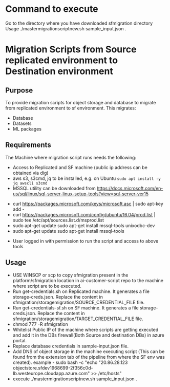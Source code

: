 # Command to execute
Go to the directory where you have downloaded sfmigration directory
Usage ./mastermigrationscriptnew.sh sample_input.json .

# Migration Scripts from Source replicated environment to Destination environment


## Purpose
To provide migration scripts for object storage and database to migrate from replicated environment to sf environment.
This migrates:
* Database
* Datasets
* ML packages


## Requirements
The Machine where migration script runs needs the following:
* Access to Replicated and SF machine (public ip address can be obtained via dig)
* aws s3, s3cmd, jq to be installed, e.g. on Ubuntu ```sudo apt install -y jq awscli s3cmd```
* MSSQL utility can be downloaded from https://docs.microsoft.com/en-us/sql/linux/sql-server-linux-setup-tools?view=sql-server-ver15
 - curl https://packages.microsoft.com/keys/microsoft.asc | sudo apt-key add -
 - curl https://packages.microsoft.com/config/ubuntu/16.04/prod.list | sudo tee /etc/apt/sources.list.d/msprod.list
 - sudo apt-get update 
   sudo apt-get install mssql-tools unixodbc-dev
 - sudo apt-get update 
   sudo apt-get install mssql-tools  
* User logged in with permission to run the script and access to above tools


## Usage
* USE WINSCP or scp to copy sfmigration present in the platform/sfmigration location in ai-customer-script repo to the machine where script are to be executed. 
* Run get-credentials.sh on Replicated machine. It generates a file storage-creds.json. Replace the content in sfmigration/storagemigration/SOURCE_CREDENTIAL_FILE file.
* Run get-credentials-sf.sh on SF machine. It generates a file storage-creds.json. Replace the content in sfmigration/storagemigration/TARGET_CREDENTIAL_FILE file.
* chmod 777 -R sfmigration
* Whitelist Public IP of the machine where scripts are getting executed and add it in the DBs firewall(Both Source and destination DBs) in azure portal.
* Replace database credentials in sample-input.json file.
* Add DNS of object storage in the machine executing script (This can be found from the extension tab of the pipeline from where the SF env was created).
example - sudo bash -c "echo \"20.86.28.123    objectstore.sfdev1968699-2f356c0d-lb.westeurope.cloudapp.azure.com\" >> /etc/hosts"
* execute ./mastermigrationscriptnew.sh sample_input.json .
